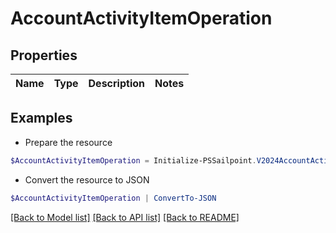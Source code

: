 # AccountActivityItemOperation
## Properties

Name | Type | Description | Notes
------------ | ------------- | ------------- | -------------

## Examples

- Prepare the resource
```powershell
$AccountActivityItemOperation = Initialize-PSSailpoint.V2024AccountActivityItemOperation 
```

- Convert the resource to JSON
```powershell
$AccountActivityItemOperation | ConvertTo-JSON
```

[[Back to Model list]](../README.md#documentation-for-models) [[Back to API list]](../README.md#documentation-for-api-endpoints) [[Back to README]](../README.md)

